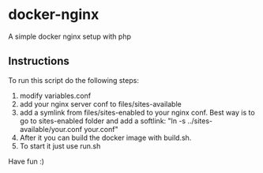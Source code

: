 # docker-nginx
A simple docker nginx setup with php 

## Instructions

To run this script do the following steps:
1) modify variables.conf
2) add your nginx server conf to files/sites-available
3) add a symlink from files/sites-enabled to your nginx conf. Best way is to go to sites-enabled folder and add a softlink: "ln -s ../sites-available/your.conf your.conf"
4) After it you can build the docker image with build.sh.
5) To start it just use run.sh

Have fun :)
